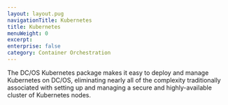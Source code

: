 ```yaml
---
layout: layout.pug
navigationTitle: Kubernetes
title: Kubernetes
menuWeight: 0
excerpt:
enterprise: false
category: Container Orchestration
---
```


The DC/OS Kubernetes package makes it easy to deploy and manage Kubernetes on DC/OS, eliminating nearly all of the complexity traditionally associated with setting up and managing a secure and highly-available cluster of Kubernetes nodes.

